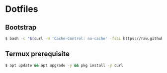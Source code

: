 # Dotfiles

## Bootstrap

```sh
$ bash -c "$(curl -H 'Cache-Control: no-cache' -fsSL https://raw.githubusercontent.com/davidstosik/dotfiles/v2/bootstrap)"
```

## Termux prerequisite

```sh
$ apt update && apt upgrade -y && pkg install -y curl
```
